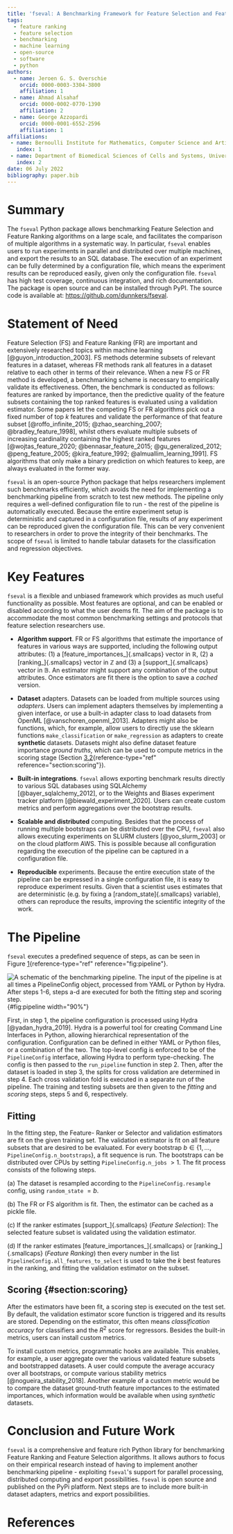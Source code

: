 ```yaml
---
title: 'fseval: A Benchmarking Framework for Feature Selection and Feature Ranking Algorithms'
tags:
  - feature ranking
  - feature selection
  - benchmarking
  - machine learning
  - open-source
  - software
  - python
authors:
  - name: Jeroen G. S. Overschie
    orcid: 0000-0003-3304-3800
    affiliation: 1
  - name: Ahmad Alsahaf
    orcid: 0000-0002-0770-1390
    affiliation: 2
  - name: George Azzopardi
    orcid: 0000-0001-6552-2596
    affiliation: 1
affiliations:
 - name: Bernoulli Institute for Mathematics, Computer Science and Artificial Intelligence, University of Groningen, P.O. Box 407, 9700 AK Groningen, The Netherlands
   index: 1
 - name: Department of Biomedical Sciences of Cells and Systems, University Medical Center Groningen, University of Groningen, 9713 GZ Groningen, The Netherlands
   index: 2
date: 06 July 2022
bibliography: paper.bib
---
```


# Summary

The `fseval` Python package allows benchmarking Feature Selection and
Feature Ranking algorithms on a large scale, and facilitates the
comparison of multiple algorithms in a systematic way. In particular,
`fseval` enables users to run experiments in parallel and distributed
over multiple machines, and export the results to an SQL database. The
execution of an experiment can be fully determined by a configuration
file, which means the experiment results can be reproduced easily,
given only the configuration file. `fseval` has high test coverage,
continuous integration, and rich documentation. The package is open
source and can be installed through PyPI. The source code is available
at: <https://github.com/dunnkers/fseval>.

# Statement of Need

Feature Selection (FS) and Feature Ranking (FR) are important and
extensively researched topics within machine learning
[@guyon_introduction_2003]. FS methods determine subsets of relevant
features in a dataset, whereas FR methods rank all features in a dataset
relative to each other in terms of their relevance. When a new FS or FR
method is developed, a benchmarking scheme is necessary to empirically
validate its effectiveness. Often, the benchmark is conducted as
follows: features are ranked by importance, then the predictive quality
of the feature subsets containing the top ranked features is evaluated
using a validation estimator. Some papers let the competing FS or FR
algorithms pick out a fixed number of top $k$ features and validate the
performance of that feature subset
[@roffo_infinite_2015; @zhao_searching_2007; @bradley_feature_1998],
whilst others evaluate multiple subsets of increasing cardinality
containing the highest ranked features
[@wojtas_feature_2020; @bennasar_feature_2015; @gu_generalized_2012; @peng_feature_2005; @kira_feature_1992; @almuallim_learning_1991].
FS algorithms that only make a binary prediction on which features to
keep, are always evaluated in the former way.

`fseval` is an open-source Python package that helps researchers
implement such benchmarks efficiently, which avoids the need for
implementing a benchmarking pipeline from scratch to test new methods.
The pipeline only requires a well-defined configuration file to run -
the rest of the pipeline is automatically executed. Because the entire
experiment setup is deterministic and captured in a configuration file,
results of any experiment can be reproduced given the configuration
file. This can be very convenient to researchers in order to prove the
integrity of their benchmarks. The scope of `fseval` is limited to
handle tabular datasets for the classification and regression
objectives.

# Key Features

`fseval` is a flexible and unbiased framework which provides as much
useful functionality as possible. Most features are optional, and can be
enabled or disabled according to what the user deems fit. The aim of the
package is to accommodate the most common benchmarking settings and
protocols that feature selection researchers use.

-   **Algorithm support**. FR or FS algorithms that estimate the
    importance of features in various ways are supported, including the
    following output attributes: (1) a
    [feature_importances\_]{.smallcaps} vector in $\mathbb{R}$, (2) a
    [ranking\_]{.smallcaps} vector in $\mathbb{Z}$ and (3) a
    [support\_]{.smallcaps} vector in $\mathbb{B}$. An estimator might
    support any combination of the output attributes. Once estimators
    are fit there is the option to save a *cached* version.

-   **Dataset** adapters. Datasets can be loaded from multiple sources
    using *adapters*. Users can implement adapters themselves by
    implementing a given interface, or use a built-in adapter class to
    load datasets from OpenML [@vanschoren_openml_2013]. Adapters might
    also be functions, which, for example, allow users to directly use
    the sklearn functions `make_classification` or `make_regression` as
    adapters to create **synthetic** datasets. Datasets might also
    define dataset feature importance *ground truths*, which can be used
    to compute metrics in the scoring stage
    (Section [3.2](#section:scoring){reference-type="ref"
    reference="section:scoring"}).

-   **Built-in integrations**. `fseval` allows exporting benchmark
    results directly to various SQL databases using SQLAlchemy
    [@bayer_sqlalchemy_2012], or to the Weights and Biases experiment
    tracker platform [@biewald_experiment_2020]. Users can create custom
    metrics and perform aggregations over the bootstrap results.

-   **Scalable and distributed** computing. Besides that the process of
    running multiple bootstraps can be distributed over the CPU,
    `fseval` also allows executing experiments on SLURM clusters
    [@yoo_slurm_2003] or on the cloud platform AWS. This is possible
    because all configuration regarding the execution of the pipeline
    can be captured in a configuration file.

-   **Reproducible** experiments. Because the entire execution state of
    the pipeline can be expressed in a single configuration file, it is
    easy to reproduce experiment results. Given that a scientist uses
    estimates that are deterministic (e.g. by fixing a
    [random_state]{.smallcaps} variable), others can reproduce the
    results, improving the scientific integrity of the work.

# The Pipeline

`fseval` executes a predefined sequence of steps, as can be seen in
Figure [1](#fig:pipeline){reference-type="ref"
reference="fig:pipeline"}.

![A schematic of the benchmarking pipeline. The input of the pipeline is
at all times a `PipelineConfig` object, processed from YAML or Python by
Hydra. After steps 1-6, steps a-d are executed for both the fitting step
and scoring step.](pipeline.svg){#fig:pipeline width="90%"}

First, in step 1, the pipeline configuration is processed using Hydra
[@yadan_hydra_2019]. Hydra is a powerful tool for creating Command Line
Interfaces in Python, allowing hierarchical representation of the
configuration. Configuration can be defined in either YAML or Python
files, or a combination of the two. The top-level config is enforced to
be of the `PipelineConfig` interface, allowing Hydra to perform
type-checking. The config is then passed to the `run_pipeline` function
in step 2. Then, after the dataset is loaded in step 3, the splits for
cross validation are determined in step 4. Each cross validation fold is
executed in a separate run of the pipeline. The training and testing
subsets are then given to the *fitting* and *scoring* steps, steps 5 and
6, respectively.

## Fitting

In the fitting step, the Feature- Ranker or Selector and validation
estimators are fit on the given training set. The validation estimator
is fit on all feature subsets that are desired to be evaluated. For
every bootstrap
$b \in \{1, \dots, \texttt{PipelineConfig.n\_bootstraps}\}$, a fit
sequence is run. The bootstraps can be distributed over CPUs by setting
`PipelineConfig.n_jobs` $> 1$. The fit process consists of the following
steps.

(a) The dataset is resampled according to the `PipelineConfig.resample`
    config, using `random_state` $= b$.

(b) The FR or FS algorithm is fit. Then, the estimator can be cached as
    a pickle file.

(c) If the ranker estimates [support\_]{.smallcaps} (*Feature
    Selection*): The selected feature subset is validated using the
    validation estimator.

(d) If the ranker estimates [feature_importances\_]{.smallcaps} or
    [ranking\_]{.smallcaps} (*Feature Ranking*) then every number in the
    list `PipelineConfig.all_features_to_select` is used to take the $k$
    best features in the ranking, and fitting the validation estimator
    on the subset.

## Scoring {#section:scoring}

After the estimators have been fit, a scoring step is executed on the
test set. By default, the validation estimator score function is
triggered and its results are stored. Depending on the estimator, this
often means *classification accuracy* for classifiers and the $R^2$
score for regressors. Besides the built-in metrics, users can install
custom metrics.

To install custom metrics, programmatic hooks are available. This
enables, for example, a user aggregate over the various validated
feature subsets and bootstrapped datasets. A user could compute the
average accuracy over all bootstraps, or compute various stability
metrics [@nogueira_stability_2018]. Another example of a custom metric
would be to compare the dataset ground-truth feature importances to the
estimated importances, which information would be available when using
*synthetic* datasets.

# Conclusion and Future Work

`fseval` is a comprehensive and feature rich Python library for
benchmarking Feature Ranking and Feature Selection algorithms. It allows
authors to focus on their empirical research instead of having to
implement another benchmarking pipeline - exploiting `fseval`'s support
for parallel processing, distributed computing and export possibilities.
`fseval` is open source and published on the PyPi platform. Next steps
are to include more built-in dataset adapters, metrics and export
possibilities.

# References